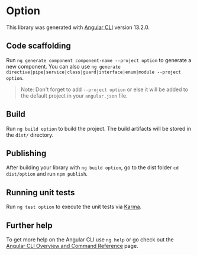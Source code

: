 # Option

This library was generated with [Angular CLI](https://github.com/angular/angular-cli) version 13.2.0.

## Code scaffolding

Run `ng generate component component-name --project option` to generate a new component. You can also use `ng generate directive|pipe|service|class|guard|interface|enum|module --project option`.
> Note: Don't forget to add `--project option` or else it will be added to the default project in your `angular.json` file. 

## Build

Run `ng build option` to build the project. The build artifacts will be stored in the `dist/` directory.

## Publishing

After building your library with `ng build option`, go to the dist folder `cd dist/option` and run `npm publish`.

## Running unit tests

Run `ng test option` to execute the unit tests via [Karma](https://karma-runner.github.io).

## Further help

To get more help on the Angular CLI use `ng help` or go check out the [Angular CLI Overview and Command Reference](https://angular.io/cli) page.

